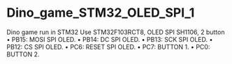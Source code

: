 # Dino_game_STM32_OLED_SPI_1
Dino game run in STM32
Use STM32F103RCT8, OLED SPI SH1106, 2 button
•	PB15: MOSI SPI OLED.
•	PB14: DC SPI OLED.
•	PB13: SCK SPI OLED.
•	PB12: CS SPI OLED.
•	PC6: RESET SPI  OLED.
•	PC7: BUTTON 1.
•	PC0: BUTTON 2.

